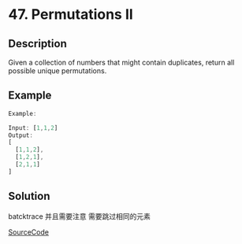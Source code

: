 # 47. Permutations II

## Description

Given a collection of numbers that might contain duplicates, return all possible unique permutations.

## Example

```javascript
Example:

Input: [1,1,2]
Output:
[
  [1,1,2],
  [1,2,1],
  [2,1,1]
]
```

## Solution

batcktrace 并且需要注意 需要跳过相同的元素

[SourceCode](./solution.js)
